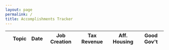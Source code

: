 ```yaml
---
layout: page
permalink: /
title: Accomplishments Tracker
---
```


<table id="accomplishment" class="display">
    <thead>
        <tr><th></th><th>Topic</th><th>Date</th><th>Job Creation</th><th>Tax Revenue</th><th>Aff. Housing</th><th>Good Gov't</th>

 
<script type="text/javascript">
    /* Formatting function for row details - modify as you need */
    function format ( d ) {
    // `d` is the original data object for the row
        return '<b>Details:</b> '+d.Details+'<br><br><b>Business Unit: </b>'+d.Business_Unit+'<br><br><b>Real Estate Project: </b>'+d.PPD_Project_Name+'<b>Industrial Revenue Bond Project:</b> '+d.IRB_Project_Name+'<br><br><b>More Information: </b>'+d.Number_of_Links;
        }

    $(document).ready( function() {
        var table = $('#accomplishment').dataTable( {
            "ajax": "{{ site.baseurl }}/assets/data/accomplishments.json",
            "columns": [
                {
                    "class":          "details-control",
                    "orderable":      false,
                    "data":           null,
                    "defaultContent": "+"
                },
                { "data": "Topic"},
                { "data": "Date"},
                { "data": "Job Creation"},
                { "data": "Tax Revenue"},
                { "data": "Aff. Housing"},
                { "data": "Good Gov't"}
            ]
        } );

        // Add event listener for opening and closing details
        $('#accomplishment tbody').on('click', 'td.details-control', function () {
            var tr = $(this).closest('tr');
            var row = table.api().row( tr );
             
            if ( row.child.isShown() ) {
                // This row is already open - close it
                row.child.hide();
                tr.removeClass('shown');
            }
            else {
                // Open this row
                row.child( format(row.data()) ).show();
                tr.addClass('shown');
            }
        } );
    } );
</script>

